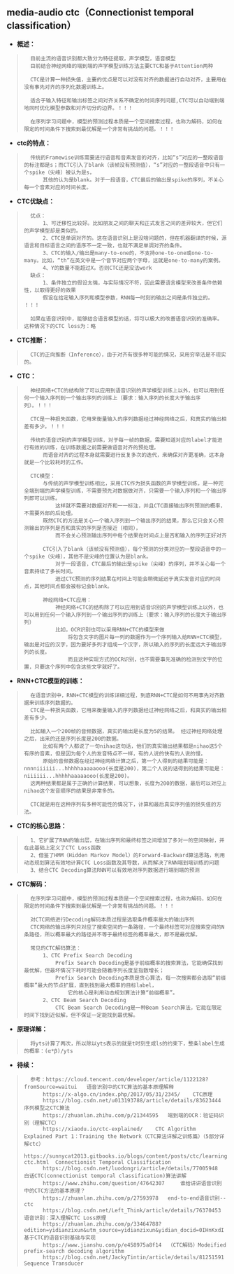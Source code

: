 ## media-audio ctc（Connectionist temporal classification）
- **概述：**
>       目前主流的语音识别都大致分为特征提取，声学模型，语音模型
>       目前结合神经网络的端到端的声学模型训练方法主要CTC和基于Attention两种
>
>       CTC是计算一种损失值，主要的优点是可以对没有对齐的数据进行自动对齐，主要用在没有事先对齐的序列化数据训练上。
>
>       适合于输入特征和输出标签之间对齐关系不确定的时间序列问题,CTC可以自动端到端地同时优化模型参数和对齐切分的边界。！！！
>
>       在序列学习问题中，模型的预测过程本质是一个空间搜索过程，也称为解码，如何在限定的时间条件下搜索到最优解是一个非常有挑战的问题。！！！
>
>

- **ctc的特点：**
>       传统的Framewise训练需要进行语音和音素发音的对齐，比如“s”对应的一整段语音的标注都是s；而CTC引入了blank（该帧没有预测值），“s”对应的一整段语音中只有一个spike（尖峰）被认为是s，
>           其他的认为是blank。对于一段语音，CTC最后的输出是spike的序列，不关心每一个音素对应的时间长度。
>

- **CTC优缺点：**
>       优点：
>           1、可迁移性比较好。比如朋友之间的聊天和正式发言之间的差异较大，但它们的声学模型却是类似的。
>           2、CTC是单调对齐的。这在语音识别上是没啥问题的，但在机器翻译的时候，源语言和目标语言之间的语序不一定一致，也就不满足单调对齐的条件。
>           3、CTC的输入/输出是many-to-one的，不支持one-to-one或one-to-many。比如，“th”在英文中是一个音节对应两个字母，这就是one-to-many的案例。
>           4、Y的数量不能超过X，否则CTC还是没法work
>       缺点：
>           1、条件独立的假设太强，与实际情况不符，因此需要语言模型来改善条件依赖性，以取得更好的效果
>           假设在给定输入序列和模型参数，RNN每一时刻的输出之间是条件独立的。 ！！！
>
>       如果在语音识别中，能够结合语言模型的话，将可以极大的改善语音识别的准确率。这种情况下的CTC loss为：略
>

- **CTC推断：**
>       CTC的正向推断（Inference），由于对齐有很多种可能的情况，采用穷举法是不现实的。
>

- **CTC：**
>       神经网络+CTC的结构除了可以应用到语音识别的声学模型训练上以外，也可以用到任何一个输入序列到一个输出序列的训练上（要求：输入序列的长度大于输出序列）。！！！
>
>       CTC是一种损失函数，它用来衡量输入的序列数据经过神经网络之后，和真实的输出相差有多少。！！！
>
>       传统的语音识别的声学模型训练，对于每一帧的数据，需要知道对应的label才能进行有效的训练，在训练数据之前需要做语音对齐的预处理。
>           而语音对齐的过程本身就需要进行反复多次的迭代，来确保对齐更准确，这本身就是一个比较耗时的工作。
>
>       CTC模型：
>           与传统的声学模型训练相比，采用CTC作为损失函数的声学模型训练，是一种完全端到端的声学模型训练，不需要预先对数据做对齐，只需要一个输入序列和一个输出序列即可以训练。
>               这样就不需要对数据对齐和一一标注，并且CTC直接输出序列预测的概率，不需要外部的后处理。
>           既然CTC的方法是关心一个输入序列到一个输出序列的结果，那么它只会关心预测输出的序列是否和真实的序列是否接近（相同），
>               而不会关心预测输出序列中每个结果在时间点上是否和输入的序列正好对齐
>
>           CTC引入了blank（该帧没有预测值），每个预测的分类对应的一整段语音中的一个spike（尖峰），其他不是尖峰的位置认为是blank。
>               对于一段语音，CTC最后的输出是spike（尖峰）的序列，并不关心每一个音素持续了多长时间。
>               进过CTC预测的序列结果在时间上可能会稍微延迟于真实发音对应的时间点，其他时间点都会被标记会blank。
>
>           神经网络+CTC应用：
>               神经网络+CTC的结构除了可以应用到语音识别的声学模型训练上以外，也可以用到任何一个输入序列到一个输出序列的训练上（要求：输入序列的长度大于输出序列）
>               比如，OCR识别也可以采用RNN+CTC的模型来做
>                   将包含文字的图片每一列的数据作为一个序列输入给RNN+CTC模型，输出是对应的汉字，因为要好多列才组成一个汉字，所以输入的序列的长度远大于输出序列的长度。
>                   而且这种实现方式的OCR识别，也不需要事先准确的检测到文字的位置，只要这个序列中包含这些文字就好了。
>

- **RNN+CTC模型的训练：**
>       在语音识别中，RNN+CTC模型的训练详细过程，到底RNN+CTC是如何不用事先对齐数据来训练序列数据的。
>       CTC是一种损失函数，它用来衡量输入的序列数据经过神经网络之后，和真实的输出相差有多少。
>
>       比如输入一个200帧的音频数据，真实的输出是长度为5的结果。 经过神经网络处理之后，出来的还是序列长度是200的数据。
>           比如有两个人都说了一句nihao这句话，他们的真实输出结果都是nihao这5个有序的音素，但是因为每个人的发音特点不一样，有的人说的快有的人说的慢，
>           原始的音频数据在经过神经网络计算之后，第一个人得到的结果可能是：nnnniiiiii...hhhhhaaaaaooo(长度是200)，第二个人说的话得到的结果可能是：niiiiii...hhhhhaaaaaooo(长度是200)。
>       这两种结果都是属于正确的计算结果，可以想象，长度为200的数据，最后可以对应上nihao这个发音顺序的结果是非常多的。
>
>       CTC就是用在这种序列有多种可能性的情况下，计算和最后真实序列值的损失值的方法。
>

- **CTC的核心思路：**
>       1、它扩展了RNN的输出层，在输出序列和最终标签之间增加了多对一的空间映射，并在此基础上定义了CTC Loss函数
>       2、借鉴了HMM（Hidden Markov Model）的Forward-Backward算法思路，利用动态规划算法有效地计算CTC Loss函数及其导数，从而解决了RNN端到端训练的问题
>       3、结合CTC Decoding算法RNN可以有效地对序列数据进行端到端的预测
>

- **CTC解码：**
>       在序列学习问题中，模型的预测过程本质是一个空间搜索过程，也称为解码，如何在限定的时间条件下搜索到最优解是一个非常有挑战的问题。！！！
>
>       对CTC网络进行Decoding解码本质过程是选取条件概率最大的输出序列
>       CTC网络的输出序列只对应了搜索空间的一条路径，一个最终标签可对应搜索空间的N条路径，所以概率最大的路径并不等于最终标签的概率最大，即不是最优解。
>
>       常见的CTC解码算法：
>           1、CTC Prefix Search Decoding
>               Prefix Search Decoding是基于前缀概率的搜索算法，它能确保找到最优解，但最坏情况下耗时可能会随着序列长度呈指数增长；
>               Prefix Search Decoding本质是贪心算法，每一次搜索都会选取“前缀概率”最大的节点扩展，直到找到最大概率的目标label，
>                   它的核心是利用动态规划算法计算“前缀概率”。
>           2、CTC Beam Search Decoding
>               CTC Beam Search Decoding是一种Beam Search算法，它能在限定时间下找到近似解，但不保证一定能找到最优解。
>

- **原理详解：**
>       将yts计算了两次，所以除以yts表示的就是t时刻生成ls的约束下，整条label生成的概率：(α*β)/yts
>
>
>
>
>
>
>
>
>

- **待续：**
>       参考：https://cloud.tencent.com/developer/article/1122128?fromSource=waitui   语音识别中的CTC算法的基本原理解释
>           https://x-algo.cn/index.php/2017/05/31/2345/    CTC原理
>           https://blog.csdn.net/u013193788/article/details/83623444   序列模型之CTC算法
>           https://zhuanlan.zhihu.com/p/21344595   端到端的OCR：验证码识别（理解CTC）
>           https://xiaodu.io/ctc-explained/    CTC Algorithm Explained Part 1：Training the Network（CTC算法详解之训练篇）（5部分详解ctc）
>           https://sunnycat2013.gitbooks.io/blogs/content/posts/ctc/learning-ctc.html  Connectionist Temporal Classification
>           https://blog.csdn.net/luodongri/article/details/77005948    白话CTC(connectionist temporal classification)算法讲解
>           https://www.zhihu.com/question/47642307     谁给讲讲语音识别中的CTC方法的基本原理？
>           https://zhuanlan.zhihu.com/p/27593978   end-to-end语音识别--ctc
>           https://blog.csdn.net/Left_Think/article/details/76370453   语音识别：深入理解CTC Loss原理
>           https://zhuanlan.zhihu.com/p/33464788?edition=yidianzixun&utm_source=yidianzixun&yidian_docid=0IHnKxdI  基于CTC的语音识别基础与实现
>           https://www.jianshu.com/p/e458975a8f14  （CTC解码）Modeified prefix-search decoding algorithm
>           https://blog.csdn.net/JackyTintin/article/details/81251591      Sequence Transducer
>
>
>
>
>
>
